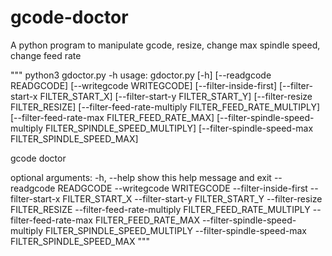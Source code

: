 # gcode-doctor
A python program to manipulate gcode, resize, change max spindle speed, change feed rate

"""
python3 gdoctor.py -h
usage: gdoctor.py [-h] [--readgcode READGCODE] [--writegcode WRITEGCODE]
                  [--filter-inside-first] [--filter-start-x FILTER_START_X]
                  [--filter-start-y FILTER_START_Y]
                  [--filter-resize FILTER_RESIZE]
                  [--filter-feed-rate-multiply FILTER_FEED_RATE_MULTIPLY]
                  [--filter-feed-rate-max FILTER_FEED_RATE_MAX]
                  [--filter-spindle-speed-multiply FILTER_SPINDLE_SPEED_MULTIPLY]
                  [--filter-spindle-speed-max FILTER_SPINDLE_SPEED_MAX]

gcode doctor

optional arguments:
  -h, --help            show this help message and exit
  --readgcode READGCODE
  --writegcode WRITEGCODE
  --filter-inside-first
  --filter-start-x FILTER_START_X
  --filter-start-y FILTER_START_Y
  --filter-resize FILTER_RESIZE
  --filter-feed-rate-multiply FILTER_FEED_RATE_MULTIPLY
  --filter-feed-rate-max FILTER_FEED_RATE_MAX
  --filter-spindle-speed-multiply FILTER_SPINDLE_SPEED_MULTIPLY
  --filter-spindle-speed-max FILTER_SPINDLE_SPEED_MAX
"""
